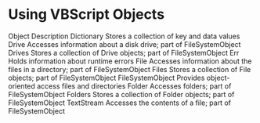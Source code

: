 <h1>Using&nbspVBScript Objects</h1>


Object Description 
Dictionary Stores a collection of key and data values 
Drive Accesses information about a disk drive; part of FileSystemObject 
Drives Stores a collection of Drive objects; part of FileSystemObject 
Err Holds information about runtime errors 
File Accesses information about the files in a directory; part of FileSystemObject 
Files Stores a collection of File objects; part of FileSystemObject 
FileSystemObject Provides object-oriented access files and directories 
Folder Accesses folders; part of FileSystemObject 
Folders Stores a collection of Folder objects; part of FileSystemObject 
TextStream Accesses the contents of a file; part of FileSystemObject 






